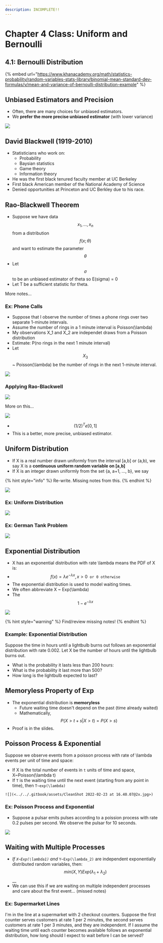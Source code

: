 ```yaml
---
description: INCOMPLETE!!
---
```


# Chapter 4 Class: Uniform and Bernoulli

## 4.1: Bernoulli Distribution

{% embed url="https://www.khanacademy.org/math/statistics-probability/random-variables-stats-library/binomial-mean-standard-dev-formulas/v/mean-and-variance-of-bernoulli-distribution-example" %}



## Unbiased Estimators and Precision

* Often, there are many choices for unbiased estimators.
* We **prefer the more precise unbiased estimator** (with lower variance)

![](<../../.gitbook/assets/CleanShot 2022-02-23 at 15.49.52@2x.jpg>)

## David Blackwell (1919-2010)

* Statisticians who work on:
  * Probability
  * Baysian statistics
  * Game theory
  * Information theory
* He was the first black tenured faculty member at UC Berkeley
* First black American member of the National Academy of Science
* Denied opportunities at Princeton and UC Berkley due to his race.

## Rao-Blackwell Theorem

* Suppose we have data $$x_1, ..., x_n$$ from a distribution $$f(x;\theta)$$and want to estimate the parameter $$\theta$$
* Let $$\sigma$$ to be an unbiased estimator of theta so E(sigma) = 0
* Let T be a sufficient statistic for theta.

More notes...

### Ex: Phone Calls

* Suppose that I observe the number of times a phone rings over two separate 1-minute intervals.
* Assume the number of rings in a 1 minute interval is Poisson(\lambda)
* My observations X_1 and X_2 are independet draws from a Poisson distribution
* Estimate: P(no rings in the next 1 minute interval)
* Let $$X_3$$\~ Poisson(\lambda) be the number of rings in the next 1-minute interval.

![](<../../.gitbook/assets/CleanShot 2022-02-23 at 16.01.04@2x.jpg>)

### Applying Rao-Blackwell

![](<../../.gitbook/assets/CleanShot 2022-02-23 at 16.05.34@2x.jpg>)

More on this...

![](<../../.gitbook/assets/CleanShot 2022-02-23 at 16.10.24@2x.jpg>)

* $$(1/2)^T e[0,1]$$
* This is a better, more precise, unbiased estimator.

## Uniform Distribution

* If X is a real number drawn uniformly from the interval \[a,b] or (a,b), we say X is a **continuous uniform random variable on \[a,b]**
* If X is an integer drawn uniformly from the set {a, a+1, ..., b}, we say&#x20;

{% hint style="info" %}
Re-write. Missing notes from this.
{% endhint %}

![](<../../.gitbook/assets/CleanShot 2022-02-23 at 16.17.16@2x.jpg>)

### Ex: Uniform Distribution

![](<../../.gitbook/assets/CleanShot 2022-02-23 at 16.19.34@2x.jpg>)

### Ex: German Tank Problem

![](<../../.gitbook/assets/CleanShot 2022-02-23 at 16.23.58@2x (2).jpg>)

## Exponential Distribution

* X has an exponential distribution with rate \lambda means the PDF of X is:
* $$f(x) = \lambda e^{- \lambda x}, x > 0 \texttt{ or 0 otherwise}$$
* The exponential distribution is used to model waiting times.
* We often abbreviate X \~ Exp(\lambda)
* The $$1-e^{- \lambda x}$$

![](<../../.gitbook/assets/CleanShot 2022-02-23 at 16.28.19@2x.jpg>)

{% hint style="warning" %}
Find/review missing notes!
{% endhint %}

### Example: Exponential Distribution

Suppose the time in hours until a lightbulb burns out follows an exponential distribution with rate 0.002. Let X be the number of hours until the lightbulb burns out.

* What is the probability it lasts less than 200 hours:&#x20;
* What is the probability it last more than 500?
* How long is the lightbulb expected to last?&#x20;

## Memoryless Property of Exp

* The exponential distribution is **memoryless**
  * Future waiting time doesn't depend on the past (time already waited)
  * Mathematically, $$P(X > t + s | X > t) = P(X > s)$$
* Proof is in the slides.

## Poisson Process & Exponential

Suppose we observe events from a poisson process with rate of \lambda events per unit of time and space:

* If X is the total number of events in `t` units of time and space, X\~Poisson(\lambda t)
* If `T` is the waiting time until the next event (starting from any point in time), then `T~exp(\lambda)`

``![](<../../.gitbook/assets/CleanShot 2022-02-23 at 16.40.07@2x.jpg>)``

### Ex: Poisson Process and Exponential

* Suppose a pulsar emits pulses according to a poission process with rate 0.2 pulses per second. We observe the pulsar for 10 seconds.

![](<../../.gitbook/assets/CleanShot 2022-02-23 at 16.43.49@2x.jpg>)

## Waiting with Multiple Processes

* _If `X~Exp(\lambda1)` and_ `Y~Exp(\lambda_2)` are independent exponentially distributed random variables, then: $$min(X,Y) Exp(\lambda_1 + \lambda_2)$$ __&#x20;
* We can use this if we are waiting on multiple independent processes and care about the first event... (missed notes)

### Ex: Supermarket Lines

I'm in the line at a supermarket with 2 checkout counters. Suppose the first counter serves customers at rate 1 per 2 minutes, the second serves customers at rate 1 per 3 minutes, and they are independent. If I assume the waiting time until each counter becomes available follows an exponential distribution, how long should I expect to wait before I can be served?

